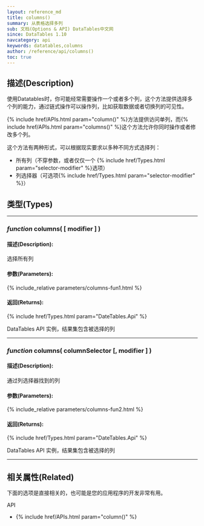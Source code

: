 ```yaml
---
layout: reference_md
title: columns()
summary: 从表格选择多列
sub: 文档(Options & API) DataTables中文网
since: DataTables 1.10
navcategory: api
keywords: datatables,columns
author: /reference/api/columns()
toc: true
---
```


## 描述(Description)
使用Datatables时，你可能经常需要操作一个或者多个列，这个方法提供选择多个列的能力，通过链式操作可以操作列，比如获取数据或者切换列的可见性。

{% include href/APIs.html param="column()" %}方法提供访问单列，而{% include href/APIs.html param="columns()" %}这个方法允许你同时操作或者修改多个列。

这个方法有两种形式，可以根据现实要求以多种不同方式选择列：

- 所有列（不穿参数，或者仅仅一个 {% include href/Types.html param="selector-modifier" %}选项）
- 列选择器（可选项{% include href/Types.html param="selector-modifier" %}）


## 类型(Types)

---

### _function_ **columns( [ modifier ] )**

#### 描述(Description):

选择所有列

#### 参数(Parameters):

{% include_relative parameters/columns-fun1.html %}


#### 返回(Returns):
{% include href/Types.html param="DateTables.Api" %}

DataTables API 实例，结果集包含被选择的列

---
    
### _function_ **columns( columnSelector [, modifier ] )**   

#### 描述(Description):

通过列选择器找到的列
     
#### 参数(Parameters):

{% include_relative parameters/columns-fun2.html %}

#### 返回(Returns):

{% include href/Types.html param="DateTables.Api" %}

DataTables API 实例，结果集包含被选择的列

--- 
    

## 相关属性(Related)
下面的选项是直接相关的，也可能是您的应用程序的开发非常有用。

API

- {% include href/APIs.html param="column()" %}



